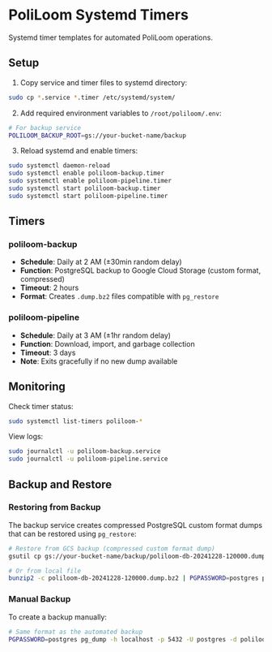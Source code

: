 # PoliLoom Systemd Timers

Systemd timer templates for automated PoliLoom operations.

## Setup

1. Copy service and timer files to systemd directory:

```bash
sudo cp *.service *.timer /etc/systemd/system/
```

2. Add required environment variables to `/root/poliloom/.env`:

```bash
# For backup service
POLILOOM_BACKUP_ROOT=gs://your-bucket-name/backup
```

3. Reload systemd and enable timers:

```bash
sudo systemctl daemon-reload
sudo systemctl enable poliloom-backup.timer
sudo systemctl enable poliloom-pipeline.timer
sudo systemctl start poliloom-backup.timer
sudo systemctl start poliloom-pipeline.timer
```

## Timers

### poliloom-backup

- **Schedule**: Daily at 2 AM (±30min random delay)
- **Function**: PostgreSQL backup to Google Cloud Storage (custom format, compressed)
- **Timeout**: 2 hours
- **Format**: Creates `.dump.bz2` files compatible with `pg_restore`

### poliloom-pipeline

- **Schedule**: Daily at 3 AM (±1hr random delay)
- **Function**: Download, import, and garbage collection
- **Timeout**: 3 days
- **Note**: Exits gracefully if no new dump available

## Monitoring

Check timer status:

```bash
sudo systemctl list-timers poliloom-*
```

View logs:

```bash
sudo journalctl -u poliloom-backup.service
sudo journalctl -u poliloom-pipeline.service
```

## Backup and Restore

### Restoring from Backup

The backup service creates compressed PostgreSQL custom format dumps that can be restored using `pg_restore`:

```bash
# Restore from GCS backup (compressed custom format dump)
gsutil cp gs://your-bucket-name/backup/poliloom-db-20241228-120000.dump.bz2 - | bunzip2 | PGPASSWORD=postgres pg_restore -h localhost -p 5432 -U postgres -d poliloom --verbose --clean --if-exists

# Or from local file
bunzip2 -c poliloom-db-20241228-120000.dump.bz2 | PGPASSWORD=postgres pg_restore -h localhost -p 5432 -U postgres -d poliloom --verbose --clean --if-exists
```

### Manual Backup

To create a backup manually:

```bash
# Same format as the automated backup
PGPASSWORD=postgres pg_dump -h localhost -p 5432 -U postgres -d poliloom --format=custom --no-restrict | lbzip2 > poliloom-backup-$(date +%Y%m%d-%H%M%S).dump.bz2
```
